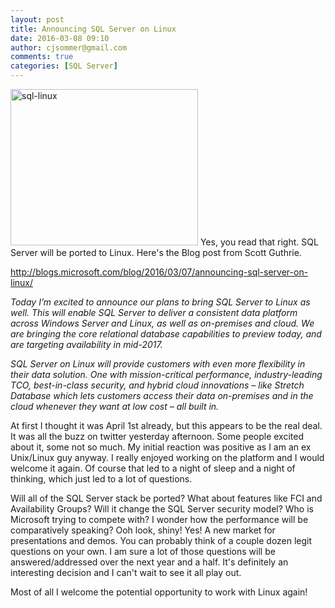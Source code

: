 ```yaml
---
layout: post
title: Announcing SQL Server on Linux
date: 2016-03-08 09:10
author: cjsommer@gmail.com
comments: true
categories: [SQL Server]
---
```

<img src="http://www.cjsommer.com/wp-content/uploads/2016/03/sql-linux-300x250.png" alt="sql-linux" width="300" height="250" class="alignright size-medium wp-image-1217" />
Yes, you read that right. SQL Server will be ported to Linux. Here's the Blog post from Scott Guthrie.

<a href="http://blogs.microsoft.com/blog/2016/03/07/announcing-sql-server-on-linux/" target="_blank">http://blogs.microsoft.com/blog/2016/03/07/announcing-sql-server-on-linux/</a>

<em>Today I’m excited to announce our plans to bring SQL Server to Linux as well. This will enable SQL Server to deliver a consistent data platform across Windows Server and Linux, as well as on-premises and cloud. We are bringing the core relational database capabilities to preview today, and are targeting availability in mid-2017.

SQL Server on Linux will provide customers with even more flexibility in their data solution. One with mission-critical performance, industry-leading TCO, best-in-class security, and hybrid cloud innovations – like Stretch Database which lets customers access their data on-premises and in the cloud whenever they want at low cost – all built in.</em>

At first I thought it was April 1st already, but this appears to be the real deal. It was all the buzz on twitter yesterday afternoon. Some people excited about it, some not so much. My initial reaction was positive as I am an ex Unix/Linux guy anyway. I really enjoyed working on the platform and I would welcome it again. Of course that led to a night of sleep and a night of thinking, which just led to a lot of questions.

Will all of the SQL Server stack be ported? What about features like FCI and Availability Groups? Will it change the SQL Server security model? Who is Microsoft trying to compete with? I wonder how the performance will be comparatively speaking? Ooh look, shiny! Yes! A new market for presentations and demos. You can probably think of a couple dozen legit questions on your own. I am sure a lot of those questions will be answered/addressed over the next year and a half. It's definitely an interesting decision and I can't wait to see it all play out. 

Most of all I welcome the potential opportunity to work with Linux again!

